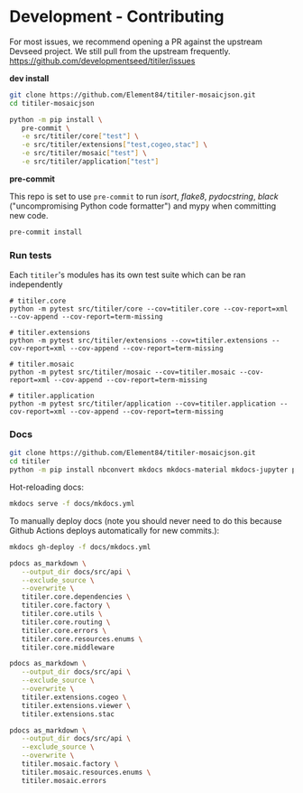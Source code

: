 # Development - Contributing

For most issues, we recommend opening a PR against the upstream Devseed project.  We still pull from the upstream frequently.
https://github.com/developmentseed/titiler/issues

**dev install**

```bash
git clone https://github.com/Element84/titiler-mosaicjson.git
cd titiler-mosaicjson

python -m pip install \
   pre-commit \
   -e src/titiler/core["test"] \
   -e src/titiler/extensions["test,cogeo,stac"] \
   -e src/titiler/mosaic["test"] \
   -e src/titiler/application["test"]
```

**pre-commit**

This repo is set to use `pre-commit` to run *isort*, *flake8*, *pydocstring*, *black* ("uncompromising Python code formatter") and mypy when committing new code.

```bash
pre-commit install
```

### Run tests

Each `titiler`'s modules has its own test suite which can be ran independently

```
# titiler.core
python -m pytest src/titiler/core --cov=titiler.core --cov-report=xml --cov-append --cov-report=term-missing

# titiler.extensions
python -m pytest src/titiler/extensions --cov=titiler.extensions --cov-report=xml --cov-append --cov-report=term-missing

# titiler.mosaic
python -m pytest src/titiler/mosaic --cov=titiler.mosaic --cov-report=xml --cov-append --cov-report=term-missing

# titiler.application
python -m pytest src/titiler/application --cov=titiler.application --cov-report=xml --cov-append --cov-report=term-missing
```

### Docs

```bash
git clone https://github.com/Element84/titiler-mosaicjson.git
cd titiler
python -m pip install nbconvert mkdocs mkdocs-material mkdocs-jupyter pygments pdocs
```

Hot-reloading docs:

```bash
mkdocs serve -f docs/mkdocs.yml
```

To manually deploy docs (note you should never need to do this because Github
Actions deploys automatically for new commits.):

```bash
mkdocs gh-deploy -f docs/mkdocs.yml
```

```bash
pdocs as_markdown \
   --output_dir docs/src/api \
   --exclude_source \
   --overwrite \
   titiler.core.dependencies \
   titiler.core.factory \
   titiler.core.utils \
   titiler.core.routing \
   titiler.core.errors \
   titiler.core.resources.enums \
   titiler.core.middleware

pdocs as_markdown \
   --output_dir docs/src/api \
   --exclude_source \
   --overwrite \
   titiler.extensions.cogeo \
   titiler.extensions.viewer \
   titiler.extensions.stac

pdocs as_markdown \
   --output_dir docs/src/api \
   --exclude_source \
   --overwrite \
   titiler.mosaic.factory \
   titiler.mosaic.resources.enums \
   titiler.mosaic.errors
```
